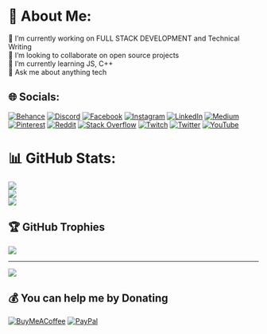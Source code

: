 # 💫 About Me:
🔭 I’m currently working on FULL STACK DEVELOPMENT and Technical Writing <br>👯 I’m looking to collaborate on open source projects <br>🌱 I’m currently learning JS, C++ <br>💬 Ask me about anything tech <br>


## 🌐 Socials:
[![Behance](https://img.shields.io/badge/Behance-1769ff?logo=behance&logoColor=white)](https://behance.net/ayushmokal) [![Discord](https://img.shields.io/badge/Discord-%237289DA.svg?logo=discord&logoColor=white)](htttps://discord.gg/pqVVrADp) [![Facebook](https://img.shields.io/badge/Facebook-%231877F2.svg?logo=Facebook&logoColor=white)](https://facebook.com/ayushmokal) [![Instagram](https://img.shields.io/badge/Instagram-%23E4405F.svg?logo=Instagram&logoColor=white)](https://instagram.com/ayushmokal6) [![LinkedIn](https://img.shields.io/badge/LinkedIn-%230077B5.svg?logo=linkedin&logoColor=white)](https://linkedin.com/in/ayushmokal) [![Medium](https://img.shields.io/badge/Medium-12100E?logo=medium&logoColor=white)](https://medium.com/@ayushmokal) [![Pinterest](https://img.shields.io/badge/Pinterest-%23E60023.svg?logo=Pinterest&logoColor=white)](https://pinterest.com/ayushmokal13) [![Reddit](https://img.shields.io/badge/Reddit-%23FF4500.svg?logo=Reddit&logoColor=white)](https://reddit.com/user/ayushhmokal9271) [![Stack Overflow](https://img.shields.io/badge/-Stackoverflow-FE7A16?logo=stack-overflow&logoColor=white)](https://stackoverflow.com/users/20535034) [![Twitch](https://img.shields.io/badge/Twitch-%239146FF.svg?logo=Twitch&logoColor=white)](https://twitch.tv/ayushmokal) [![Twitter](https://img.shields.io/badge/Twitter-%231DA1F2.svg?logo=Twitter&logoColor=white)](https://twitter.com/ayushmokal6) [![YouTube](https://img.shields.io/badge/YouTube-%23FF0000.svg?logo=YouTube&logoColor=white)](https://youtube.com/c/UCyqEBpRqf0kh2RW_C7I2rUw) 


# 📊 GitHub Stats:
![](https://github-readme-stats.vercel.app/api?username=ayushmokal&theme=dark&hide_border=false&include_all_commits=true&count_private=true)<br/>
![](https://github-readme-streak-stats.herokuapp.com/?user=ayushmokal&theme=dark&hide_border=false)<br/>
![](https://github-readme-stats.vercel.app/api/top-langs/?username=ayushmokal&theme=dark&hide_border=false&include_all_commits=true&count_private=true&layout=compact)

## 🏆 GitHub Trophies
![](https://github-profile-trophy.vercel.app/?username=ayushmokal&theme=radical&no-frame=true&no-bg=true&margin-w=4)



---
[![](https://visitcount.itsvg.in/api?id=ayushmokal&icon=5&color=1)](https://visitcount.itsvg.in)

  ## 💰 You can help me by Donating
  [![BuyMeACoffee](https://img.shields.io/badge/Buy%20Me%20a%20Coffee-ffdd00?style=for-the-badge&logo=buy-me-a-coffee&logoColor=black)](https://buymeacoffee.com/ayushmokal) [![PayPal](https://img.shields.io/badge/PayPal-00457C?style=for-the-badge&logo=paypal&logoColor=white)](https://paypal.me/ayushmokax2) 

  
<!-- Proudly created with GPRM ( https://gprm.itsvg.in ) -->
